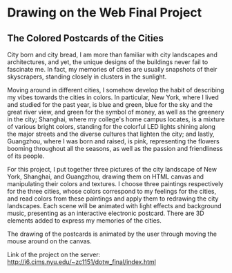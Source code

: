 # Drawing on the Web Final Project
## The Colored Postcards of the Cities

City born and city bread, I am more than familiar with city landscapes and architectures, and yet, the unique designs of the buildings never fail to fascinate me. In fact, my memories of cities are usually snapshots of their skyscrapers, standing closely in clusters in the sunlight.

Moving around in different cities, I somehow develop the habit of describing my vibes towards the cities in colors. In particular, New York, where I lived and studied for the past year, is blue and green, blue for the sky and the great river view, and green for the symbol of money, as well as the greenery in the city; Shanghai, where my college's home campus locates, is a mixture of various bright colors, standing for the colorful LED lights shining along the major streets and the diverse cultures that lighten the city; and lastly, Guangzhou, where I was born and raised, is pink, representing the flowers booming throughout all the seasons, as well as the passion and friendliness of its people.

For this project, I put together three pictures of the city landscape of New York, Shanghai, and Guangzhou, drawing them on HTML canvas and manipulating their colors and textures. I choose three paintings respectively for the three cities, whose colors correspond to my feelings for the cities, and read colors from these paintings and apply them to redrawing the city landscapes. Each scene will be animated with light effects and background music, presenting as an interactive electronic postcard. There are 3D elements added to express my memories of the cities.

The drawing of the postcards is animated by the user through moving the mouse around on the canvas.

Link of the project on the server: http://i6.cims.nyu.edu/~zc1151/dotw_final/index.html
